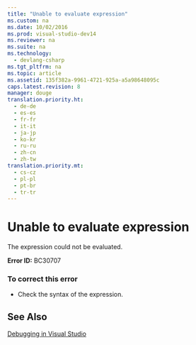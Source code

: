 ```yaml
---
title: "Unable to evaluate expression"
ms.custom: na
ms.date: 10/02/2016
ms.prod: visual-studio-dev14
ms.reviewer: na
ms.suite: na
ms.technology: 
  - devlang-csharp
ms.tgt_pltfrm: na
ms.topic: article
ms.assetid: 135f382a-9961-4721-925a-a5a98648095c
caps.latest.revision: 8
manager: douge
translation.priority.ht: 
  - de-de
  - es-es
  - fr-fr
  - it-it
  - ja-jp
  - ko-kr
  - ru-ru
  - zh-cn
  - zh-tw
translation.priority.mt: 
  - cs-cz
  - pl-pl
  - pt-br
  - tr-tr
---
```

# Unable to evaluate expression
The expression could not be evaluated.  
  
 **Error ID:** BC30707  
  
### To correct this error  
  
-   Check the syntax of the expression.  
  
## See Also  
 [Debugging in Visual Studio](../VS_debugger/Debugging-in-Visual-Studio.md)